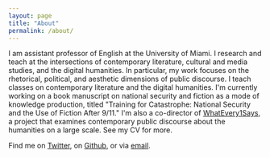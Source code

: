 ```yaml
---
layout: page
title: "About"
permalink: /about/
---
```

I am assistant professor of English at the University of Miami. I research and teach at the intersections of contemporary literature, cultural and media studies, and the digital humanities. In particular, my work focuses on the rhetorical, political, and aesthetic dimensions of public discourse. I teach classes on contemporary literature and the digital humanities. I'm currently working on a book manuscript on national security and fiction as a mode of knowledge production, titled "Training for Catastrophe: National Security and the Use of Fiction After 9/11." I'm also a co-director of [WhatEvery1Says](http://we1s.ucsb.edu/), a project that examines contemporary public discourse about the humanities on a large scale. See my CV for more.

Find me on [Twitter](https://twitter.com/lindsaycthomas), on [Github](https://github.com/lcthomas), or via [email](mailto:lindsaythomas@miami.edu).
